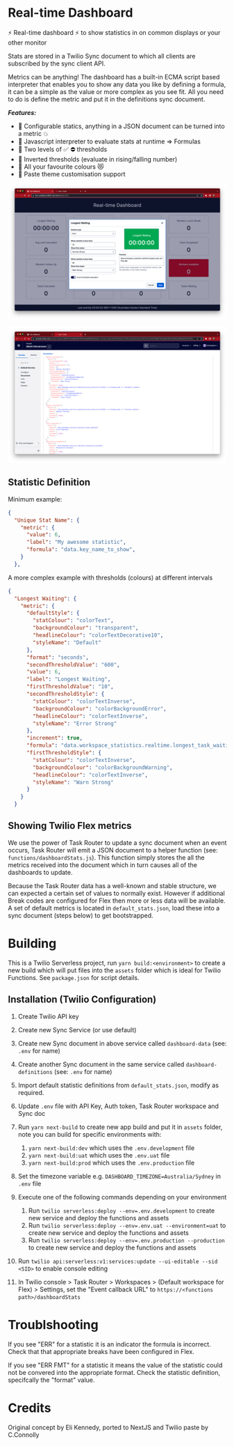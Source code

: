 # Real-time Dashboard

⚡️ Real-time dashboard ⚡️ to show statistics in on common displays or your other monitor

Stats are stored in a Twilio Sync document to which all clients are subscribed by the sync client API.

Metrics can be anything! The dashboard has a built-in ECMA script based interpreter that enables you to show any data you like by defining a formula, it can be a simple as the value or more complex as you see fit. All you need to do is define the metric and put it in the definitions sync document.

**_Features:_**

- 🌟 Configurable statics, anything in a JSON document can be turned into a metric 💥
- 🌟 Javascript interpreter to evaluate stats at runtime => Formulas
- 🌟 Two levels of ✅ ⛔️ thresholds
- 🌟 Inverted thresholds (evaluate in rising/falling number)
- 🌟 All your favourite colours 😻
- 🌟 Paste theme customisation support

![dashboard](./docs/dashboard.png)

![metric definitions](./docs/definitions.png)

## Statistic Definition

Minimum example:

```json
{
  "Unique Stat Name": {
    "metric": {
      "value": 6,
      "label": "My awesome statistic",
      "formula": "data.key_name_to_show",
    }
  },
```

A more complex example with thresholds (colours) at different intervals

```json
{
  "Longest Waiting": {
    "metric": {
      "defaultStyle": {
        "statColour": "colorText",
        "backgroundColour": "transparent",
        "headlineColour": "colorTextDecorative10",
        "styleName": "Default"
      },
      "format": "seconds",
      "secondThresholdValue": "600",
      "value": 6,
      "label": "Longest Waiting",
      "firstThresholdValue": "10",
      "secondThresholdStyle": {
        "statColour": "colorTextInverse",
        "backgroundColour": "colorBackgroundError",
        "headlineColour": "colorTextInverse",
        "styleName": "Error Strong"
      },
      "increment": true,
      "formula": "data.workspace_statistics.realtime.longest_task_waiting_age",
      "firstThresholdStyle": {
        "statColour": "colorTextInverse",
        "backgroundColour": "colorBackgroundWarning",
        "headlineColour": "colorTextInverse",
        "styleName": "Warn Strong"
      }
    }
  }
```

## Showing Twilio Flex metrics

We use the power of Task Router to update a sync document when an event occurs, Task Router will emit a JSON document to a helper function (see: `functions/dashboardStats.js`). This function simply stores the all the metrics received into the document which in turn causes all of the dashboards to update.

Because the Task Router data has a well-known and stable structure, we can expected a certain set of values to normally exist. However if additional Break codes are configured for Flex then more or less data will be available. A set of default metrics is located in `default_stats.json`, load these into a sync document (steps below) to get bootstrapped.

# Building

This is a Twilio Serverless project, run `yarn build:<environment>` to create a new build which will put files into the `assets` folder which is ideal for Twilio Functions.
See `package.json` for script details.

## Installation (Twilio Configuration)

1. Create Twilio API key

2. Create new Sync Service (or use default)

3. Create new Sync document in above service called `dashboard-data` (see: `.env` for name)

4. Create another Sync document in the same service called `dashboard-definitions` (see: `.env` for name)

5. Import default statistic definitions from `default_stats.json`, modify as required.

6. Update `.env` file with API Key, Auth token, Task Router workspace and Sync doc

7. Run `yarn next-build` to create new app build and put it in `assets` folder, note you can build for specific environments with:

   1. `yarn next-build:dev` which uses the `.env.development` file
   2. `yarn next-build:uat` which uses the `.env.uat` file
   3. `yarn next-build:prod` which uses the `.env.production` file

8. Set the timezone variable e.g. `DASHBOARD_TIMEZONE=Australia/Sydney` in `.env` file

9. Execute one of the following commands depending on your environment

   1. Run `twilio serverless:deploy --env=.env.development` to create new service and deploy the functions and assets
   2. Run `twilio serverless:deploy --env=.env.uat --environment=uat` to create new service and deploy the functions and assets
   3. Run `twilio serverless:deploy --env=.env.production --production` to create new service and deploy the functions and assets

10. Run `twilio api:serverless:v1:services:update --ui-editable --sid <SID>` to enable console editing

11. In Twilio console > Task Router > Workspaces > (Default workspace for Flex) > Settings, set the "Event callback URL" to `https://<functions path>/dashboardStats`

# Troublshooting

If you see "ERR" for a statistic it is an indicator the formula is incorrect. Check that that appropriate breaks have been configured in Flex.

If you see "ERR FMT" for a statistic it means the value of the statistic could not be convered into the appropriate format. Check the statistic definition, specifcally the "format" value.

# Credits

Original concept by Eli Kennedy, ported to NextJS and Twilio paste by C.Connolly
